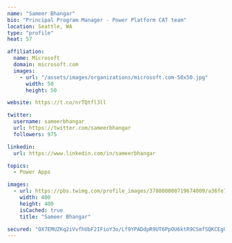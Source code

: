 ```yaml
---
name: "Sameer Bhangar"
bio: "Principal Program Manager - Power Platform CAT team"
location: Seattle, WA
type: "profile"
heat: 57

affiliation:
  name: Microsoft
  domain: microsoft.com
  images:
    - url: "/assets/images/organizations/microsoft.com-50x50.jpg"
      width: 50
      height: 50

website: https://t.co/nrTQtfl3ll

twitter:
  username: sameerbhangar
  url: https://twitter.com/sameerbhangar
  followers: 975

linkedin:
  url: https://www.linkedin.com/in/sameerbhangar

topics:
  - Power Apps

images:
  - url: https://pbs.twimg.com/profile_images/378800000719674009/a36fe7ddfab1778b76e5793772e43798_400x400.jpeg
    width: 400
    height: 400
    isCached: true
    title: "Sameer Bhangar"

secured: "OX7EMUZKq2iVvfhUbF2IFioY3o/Lf9YPADdpR9UT6PpOU6ktR9CSmfSQKCEgUf8J1hShb0Zk4PtnVdAC6MrOiTwpNt3S9PsXKpFPJy47yHaPv/CeCu64j2Ssd2/2q5sfsWLIZTegNk+hgmPO+aoLsS/fwFZZcwBIEJq7CYWFFbOmA9UZBpkOKOJyrQrZN3bAe6yZ7Dn1J0fl1SjJFYhuB438vm/qVU63yuR8VEK/uXsKIj0B8OKvs94cyuVIhMm9AjB4C9CWclstkH3nl05rZAvGqbn5eRpaVHEXvo8a/uDeuk8FB2uhWKa5sUL51P3URNcyWrbFdqD+1G2mwmqPbA2g7OtEifrqWUlXpLdaRvITtF0IRnbVtsu0ARNWGv+UR+9z/gFgzMlIp0LJVw39nA==;ORjXMVNX/fn8DmI/Ax7GIw=="
---
```



